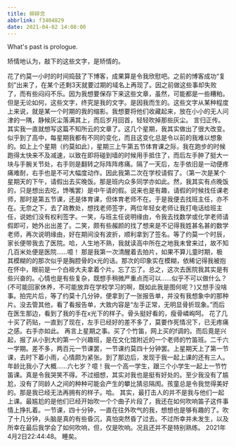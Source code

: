 ```yaml
---
title: 碎碎念
abbrlink: f3404829
date: 2021-04-02 14:08:00
---
```

What's past is prologue.

<!--more-->矫情地认为，敲下的这些文字，是矫情的。
花了约莫一小时的时间捣鼓了下博客，成果算是令我欣慰吧。之前的博客成功“复刻”出来了，在某个还剩3天就要过期的域名上再现了。因之前做这些事却失败了，而有些闷闷不乐。因为我想要保存下来这些文章，虽然，可能都是一些糟粕。但是无论如何，这些文字，终究是我的文字。是因我而生的。这些文字从某种程度上来说，就是某一个时期的我的缩影。我想要将他们收藏起来，放在小小的无人问津的一隅，静候灰尘落满其上，而后岁月回首，轻轻吹掉那些灰尘。
言归正传。其实我一直就想写这篇不知所云的文章了。这几个星期，我其实做出了很大改变。似乎到了高中，每星期我都有不同的变化，而且这变化总是令以前的我难以想象的。如上上个星期（约莫如此），星期三上午第五节体育课之际，我在跑步的时候跑得太快来不及减速，以致在即将碰到墙的时候用手抵住了，而后左手肿了挺大一块与手腕关节处，右手则是翻转之际阵阵疼痛。隔了一天后，左手依旧是一动便疼痛难耐，右手也是不可大幅度动作。因此我第二次在学校请假了。（第一次是某个星期天的下午，请假出去买晚饭。那是班内众多同学亦如此。然，我其实有点晚饭的，只是想出去吃，馋嘴罢）是中午请的假。说来也是有趣，请假的时候找任课老师，那时是第五节课，还是体育课，但体育老师不在。于是我便去找班主任，亦不在。无奈之下，去了政教处，想找老师签字，两位年轻女老师让我打电话给班主任，说她们没有权利签字。一笑，与班主任说明缘由，令我去找数学或化学老师请假即可，她外出出差了。二笑，颇有些赧颜的找了想来是不记得我姓甚名甚的数学老师，再次说明缘由，好在期间没有波折，顺利拿到了签名。等了约莫一个时辰，家长便带我去了医院。哈，人生地不熟，我就读高中所在之地我未曾来过，故不知几百米处便是医院……噫！
那是我第一次清醒着去拍片，如果不算儿童时期，极其模糊的的那次似乎是胸腔骨的x光的话。那次的印象实在模糊，依稀记得我被抱在怀中，眼前是一个白褂大夫拿着个片。忘了忘了。总之，这次去医院我其实是有些兴奋的。心情也是有些复杂，既想手稍微严重点而可以……似乎不可以做什么？(不可能回家休养，不可能放弃在学校学习的啊，既如此我是图何呢？)又想手没啥事。拍完片后，等了约莫十几分钟，便拿到了一张报告单，并没有我想象中的那种片。没去管其他，看了看报告单，大致内容是“左手正常，无明显骨折现象。”而后在医生那边，看到了我的手在x光下的样子。骨头挺好看的，瘦骨嶙峋呵。
花了几十买了药贴，一直到了现在，左手已经好的差不多了，莫要作死情况下，已无疼痛之感。右手亦如此。
再言上星期之事。买了个竹笛，网上买的f调的。而后竟是兴起，报了从小到大的第一个兴趣班，是在文化馆附近的一个老师的竹笛班。二千六一学期。差不多，两百元一节课罢，一节课约莫四十分钟罢。上星期天上了第一节课，去时下着小雨，心情颇为紧张。到了那边后，发现于我一起上课的还有三人。年龄比我小了大概……六七岁？噫！我一个高一学生，跟三个小学生一起上一节竹笛课。真是令我哭笑不得。不过细想，其实对我也是挺有好处的。至少我没有了尴尬，没有了同龄人之间的种种可能会产生的攀比猜忌隔阂。孩童总是令我觉得美好的。那是我已经无法再拥有的样子。哈。
其实，最打击人的并不是我与他们一起上课。最尴尬的是他们已经开始吹一个个曲子片段了，我还在如何吹响笛子这件事情上挣扎着。一节课，四十分钟，一直在往外吹气的我，想想也是够有趣的了。吹了十几分钟，头脑是真的有些昏沉，真怕突然昏了过去。不过所幸并未发生，以及所幸在最后我学会了如何吹响，但，仅是吹响。况且还并不是特别熟练。
2021年4月2日22:44:48。
睡矣。